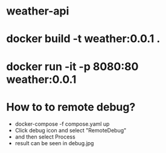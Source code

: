 # weather-api

# docker build -t weather:0.0.1 .

# docker run -it -p 8080:80 weather:0.0.1

# How to to remote debug?
  * docker-compose -f compose.yaml up
  * Click debug icon and select "RemoteDebug"
  * and then select Process
  * result can be seen in debug.jpg